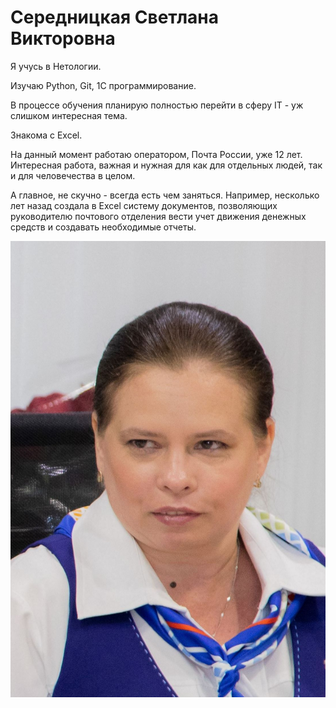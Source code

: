 # Середницкая Светлана Викторовна

Я учусь в Нетологии.

Изучаю Python, Git, 1С программирование.

В процессе обучения планирую полностью перейти в сферу IT - уж слишком интересная тема.

Знакома с Excel.

На данный момент работаю оператором, Почта России, уже 12 лет. Интересная работа, важная и нужная для как для отдельных людей, так и для человечества в целом.

А главное, не скучно - всегда есть чем заняться. 
Например, несколько лет назад создала в Excel систему документов, позволяющих руководителю почтового отделения вести учет движения денежных средств и создавать необходимые отчеты.

![**Привет!**](IMG_1192.jpg1.jpg)
